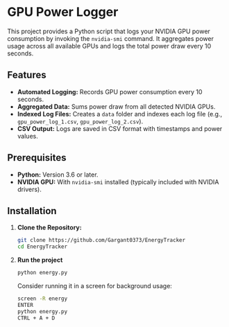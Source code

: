 # GPU Power Logger

This project provides a Python script that logs your NVIDIA GPU power consumption by invoking the `nvidia-smi` command. It aggregates power usage across all available GPUs and logs the total power draw every 10 seconds.

## Features

- **Automated Logging:** Records GPU power consumption every 10 seconds.
- **Aggregated Data:** Sums power draw from all detected NVIDIA GPUs.
- **Indexed Log Files:** Creates a `data` folder and indexes each log file (e.g., `gpu_power_log_1.csv`, `gpu_power_log_2.csv`).
- **CSV Output:** Logs are saved in CSV format with timestamps and power values.

## Prerequisites

- **Python:** Version 3.6 or later.
- **NVIDIA GPU:** With `nvidia-smi` installed (typically included with NVIDIA drivers).

## Installation

1. **Clone the Repository:**

   ```bash
   git clone https://github.com/Gargant0373/EnergyTracker
   cd EnergyTracker
   ```

2. **Run the project**

   ```bash
   python energy.py
   ```

   Consider running it in a screen for background usage:
   ```bash
   screen -R energy
   ENTER
   python energy.py
   CTRL + A + D
   ```
